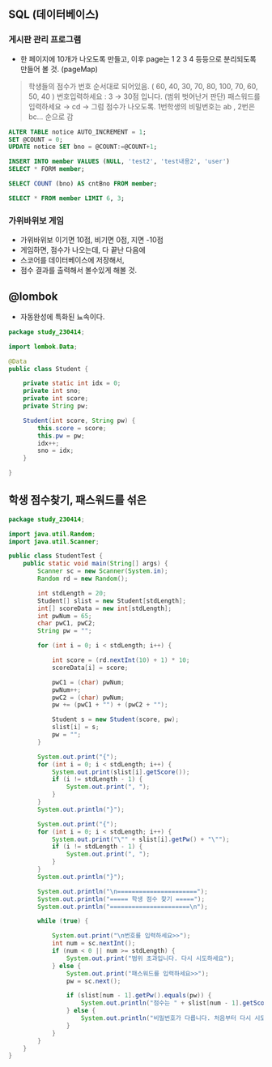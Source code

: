## SQL (데이터베이스)

### 게시판 관리 프로그램

- 한 페이지에 10개가 나오도록 만들고, 
이후 page는 1 2 3 4 등등으로 
분리되도록 만들어 볼 것. (pageMap)

> 학생들의 점수가 번호 순서대로 되어있음.
> ( 60, 40, 30, 70, 80, 100, 70, 60, 50, 40 )
> 번호입력하세요 : 3 → 30점 입니다. (범위 벗어난거 판단)
> 패스워드를 입력하세요 → cd → 그럼 점수가 나오도록.
> 1번학생의 비밀번호는 ab , 2번은 bc… 순으로 감

```sql
ALTER TABLE notice AUTO_INCREMENT = 1;
SET @COUNT = 0;
UPDATE notice SET bno = @COUNT:=@COUNT+1;

INSERT INTO member VALUES (NULL, 'test2', 'test내용2', 'user')
SELECT * FORM member;

SELECT COUNT (bno) AS cntBno FROM member;

SELECT * FROM member LIMIT 6, 3;
```

### 가위바위보 게임

- 가위바위보 이기면 10점, 비기면 0점, 지면 -10점
- 게임하면, 점수가 나오는데, 다 끝난 다음에
- 스코어를 데이터베이스에 저장해서,
- 점수 결과를 출력해서 볼수있게 해볼 것.

## @lombok
- 자동완성에 특화된 뇨속이다.
```java
package study_230414;

import lombok.Data;

@Data
public class Student {

	private static int idx = 0;
	private int sno;
	private int score;
	private String pw;

	Student(int score, String pw) {
		this.score = score;
		this.pw = pw;
		idx++;
		sno = idx;
	}

}
```

## 학생 점수찾기, 패스워드를 섞은
```java
package study_230414;

import java.util.Random;
import java.util.Scanner;

public class StudentTest {
	public static void main(String[] args) {
		Scanner sc = new Scanner(System.in);
		Random rd = new Random();

		int stdLength = 20;
		Student[] slist = new Student[stdLength];
		int[] scoreData = new int[stdLength];
		int pwNum = 65;
		char pwC1, pwC2;
		String pw = "";

		for (int i = 0; i < stdLength; i++) {

			int score = (rd.nextInt(10) + 1) * 10;
			scoreData[i] = score;

			pwC1 = (char) pwNum;
			pwNum++;
			pwC2 = (char) pwNum;
			pw += (pwC1 + "") + (pwC2 + "");

			Student s = new Student(score, pw);
			slist[i] = s;
			pw = "";
		}

		System.out.print("{");
		for (int i = 0; i < stdLength; i++) {
			System.out.print(slist[i].getScore());
			if (i != stdLength - 1) {
				System.out.print(", ");
			}
		}
		System.out.println("}");

		System.out.print("{");
		for (int i = 0; i < stdLength; i++) {
			System.out.print("\"" + slist[i].getPw() + "\"");
			if (i != stdLength - 1) {
				System.out.print(", ");
			}
		}
		System.out.println("}");

		System.out.println("\n======================");
		System.out.println("===== 학생 점수 찾기 =====");
		System.out.println("======================\n");

		while (true) {

			System.out.print("\n번호를 입력하세요>>");
			int num = sc.nextInt();
			if (num < 0 || num >= stdLength) {
				System.out.print("범위 초과입니다. 다시 시도하세요");
			} else {
				System.out.print("패스워드를 입력하세요>>");
				pw = sc.next();

				if (slist[num - 1].getPw().equals(pw)) {
					System.out.println("점수는 " + slist[num - 1].getScore() + "점 입니다.");
				} else {
					System.out.println("비밀번호가 다릅니다. 처음부터 다시 시도하세요.");
				}
			}
		}
	}
}
```